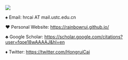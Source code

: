 <!-- ### Hi, I am RainbowRui -->

![](https://github-readme-stats-git-master-rstaa-rickstaa.vercel.app/api?username=RainbowRui&show_icons=true&include_all_commits=true&count_private=true&role=OWNER,ORGANIZATION_MEMBER,COLLABORATOR&theme=solarized-light)
<!-- ![](https://github-readme-stats-one-bice.vercel.app/api?username=RainbowRui&show_icons=true&include_all_commits=true&count_private=true&role=OWNER,ORGANIZATION_MEMBER,COLLABORATOR&theme=solarized-light) -->
<!-- ![](https://github-readme-stats.vercel.app/api?username=RainbowRui&show_icons=true&count_private=true&theme=solarized-light) -->
<!-- ![](https://github-readme-stats.vercel.app/api/top-langs/?username=RainbowRui&theme=solarized-light&hide=javascript,html,css) -->

:spades: Email: hrcai AT mail.ustc.edu.cn

:hearts: Personal Website: https://rainbowrui.github.io/

:clubs: Google Scholar: https://scholar.google.com/citations?user=fqoe18wAAAAJ&hl=en

:diamonds: Twitter: https://twitter.com/HongruiCai
